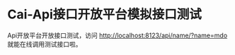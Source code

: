 # Cai-Api接口开放平台模拟接口测试

Api开放平台开放接口测试，访问 [http://localhost:8123/api/name/?name=mdo](http://localhost:8123/api/name/?name=mdo) 就能在线调用测试接口啦。